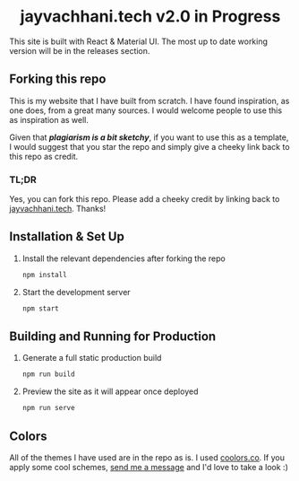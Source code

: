 <h1 align="center">
  jayvachhani.tech v2.0 in Progress
</h1>
<p>
This site is built with React & Material UI. The most up to date working version will be in the releases section.
</p>

## Forking this repo

This is my website that I have built from scratch. I have found inspiration, as one does, from a great many sources. I would welcome people to use this as inspiration as well.

Given that _**plagiarism is a bit sketchy**_, if you want to use this as a template, I would suggest that you star the repo and simply give a cheeky link back to this repo as credit.

### TL;DR

Yes, you can fork this repo. Please add a cheeky credit by linking back to [jayvachhani.tech](https://jayvachhani.tech). Thanks!

## Installation & Set Up

1. Install the relevant dependencies after forking the repo

   ```sh
   npm install
   ```

2. Start the development server

   ```sh
   npm start
   ```

## Building and Running for Production

1. Generate a full static production build

   ```sh
   npm run build
   ```

1. Preview the site as it will appear once deployed

   ```sh
   npm run serve
   ```

## Colors

All of the themes I have used are in the repo as is. I used [coolors.co](https://coolors.co/).
If you apply some cool schemes, [send me a message](https://jayvachhani.tech) and I'd love to take a look :)

